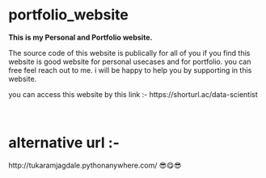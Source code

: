 # portfolio_website
<p><b>This is my Personal and Portfolio website.</b></p>
<p>The source code of this  website is publically for all of you if you find this website
is good website  for personal usecases and for portfolio. you can free feel  reach out to me. i will be happy  to help you by supporting in this website.</p>

<p><b></b> you can access this website by this link :- https://shorturl.ac/data-scientist<p>
<br>
<h1>alternative url :- </h1>http://tukaramjagdale.pythonanywhere.com/
😎😋😎
